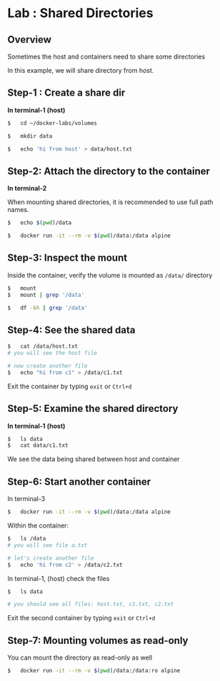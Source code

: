 <link rel='stylesheet' href='../assets/css/main.css'/>

# Lab : Shared Directories

## Overview

Sometimes the host and containers need to share some directories

In this example, we will share directory from host.

## Step-1 : Create a share dir

**In terminal-1 (host)**

```bash
$   cd ~/docker-labs/volumes

$   mkdir data

$   echo 'hi from host' > data/host.txt

```

## Step-2: Attach the directory to the container

**In terminal-2**

When mounting shared directories, it is recommended to use full path names.

```bash
$   echo $(pwd)/data
```

```bash
$   docker run -it --rm -v $(pwd)/data:/data alpine
```

## Step-3: Inspect the mount

Inside the container, verify the volume is mounted as `/data/` directory

```bash
$   mount
$   mount | grep '/data'

$   df -kh | grep '/data'
```

## Step-4: See the shared data 

```bash
$   cat /data/host.txt
# you will see the host file

# now create another file
$   echo "hi from c1" > /data/c1.txt
```

Exit the container by typing `exit` or `Ctrl+d`

## Step-5: Examine the shared directory

**In terminal-1 (host)**

```bash
$   ls data
$   cat data/c1.txt
```
We see the data being shared between host and container

## Step-6: Start another container

In terminal-3

```bash
$   docker run -it --rm -v $(pwd)/data:/data alpine
```

Within the container:

```bash
$   ls /data
# you will see file a.txt

# let's create another file
$   echo 'hi from c2' > /data/c2.txt
```

In terminal-1, (host) check the files

```bash
$   ls data

# you should see all files: host.txt, c1.txt, c2.txt
```

Exit the second container by typing `exit` or `Ctrl+d`

## Step-7: Mounting volumes as read-only

You can mount the directory as read-only as well

```bash
$   docker run -it --rm -v $(pwd)/data:/data:ro alpine
```
